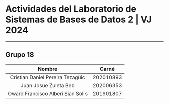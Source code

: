 # Actividades del Laboratorio de Sistemas de Bases de Datos 2 | VJ 2024
---
## Grupo 18
| Nombre           | Carné       |
|:----------------:|:------------:| 
| Cristian Daniel Pereira Tezagüic | 202010893 |
| Juan Josue Zuleta Beb | 202006353 | 
| Oward Francisco Alberí Sian Solis | 201901807 |
